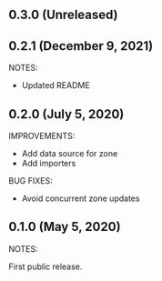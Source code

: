 ## 0.3.0 (Unreleased)

## 0.2.1 (December 9, 2021)

NOTES:

* Updated README

## 0.2.0 (July 5, 2020)

IMPROVEMENTS:

* Add data source for zone
* Add importers

BUG FIXES:

* Avoid concurrent zone updates

## 0.1.0 (May 5, 2020)

NOTES:

First public release.
